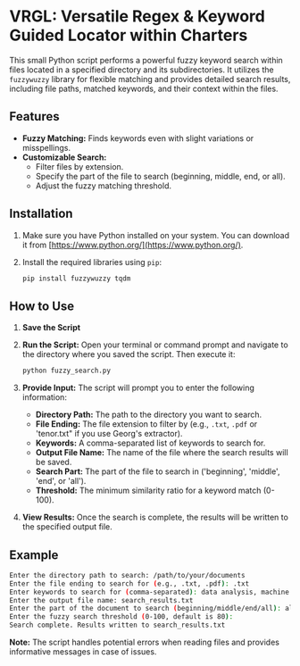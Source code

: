 # VRGL: Versatile Regex & Keyword Guided Locator within Charters

This small Python script performs a powerful fuzzy keyword search within files located in a specified directory and its subdirectories. It utilizes the `fuzzywuzzy` library for flexible matching and provides detailed search results, including file paths, matched keywords, and their context within the files.

## Features

* **Fuzzy Matching:** Finds keywords even with slight variations or misspellings.
* **Customizable Search:** 
    * Filter files by extension.
    * Specify the part of the file to search (beginning, middle, end, or all).
    * Adjust the fuzzy matching threshold.

## Installation

1. Make sure you have Python installed on your system. You can download it from [https://www.python.org/](https://www.python.org/).

2. Install the required libraries using `pip`:

   ```bash
   pip install fuzzywuzzy tqdm
   ```

## How to Use

1. **Save the Script**

2. **Run the Script:** Open your terminal or command prompt and navigate to the directory where you saved the script. Then execute it:

   ```bash
   python fuzzy_search.py
   ```

3. **Provide Input:** The script will prompt you to enter the following information:

    * **Directory Path:** The path to the directory you want to search.
    * **File Ending:** The file extension to filter by (e.g., `.txt`, `.pdf` or 'tenor.txt" if you use Georg's extractor).
    * **Keywords:** A comma-separated list of keywords to search for.
    * **Output File Name:** The name of the file where the search results will be saved.
    * **Search Part:** The part of the file to search in ('beginning', 'middle', 'end', or 'all').
    * **Threshold:** The minimum similarity ratio for a keyword match (0-100).

4. **View Results:** Once the search is complete, the results will be written to the specified output file.

## Example

```bash
Enter the directory path to search: /path/to/your/documents
Enter the file ending to search for (e.g., .txt, .pdf): .txt
Enter keywords to search for (comma-separated): data analysis, machine learning, python
Enter the output file name: search_results.txt
Enter the part of the document to search (beginning/middle/end/all): all
Enter the fuzzy search threshold (0-100, default is 80): 
Search complete. Results written to search_results.txt
```

**Note:** The script handles potential errors when reading files and provides informative messages in case of issues.

